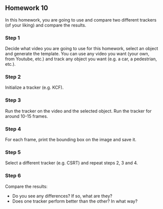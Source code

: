 ## Homework 10

In this homework, you are going to use and compare two different trackers (of your liking) and compare the results.

### Step 1
Decide what video you are going to use for this homework, select an object and generate the template. You can use any video you want (your own, from Youtube, etc.)
and track any object you want (e.g. a car, a pedestrian, etc.).

### Step 2
Initialize a tracker (e.g. KCF).

### Step 3
Run the tracker on the video and the selected object. Run the tracker for around 10-15 frames.

### Step 4
For each frame, print the bounding box on the image and save it.

### Step 5
Select a different tracker (e.g. CSRT) and repeat steps 2, 3 and 4.

### Step 6
Compare the results:
* Do you see any differences? If so, what are they?
* Does one tracker perform better than the other? In what way?
